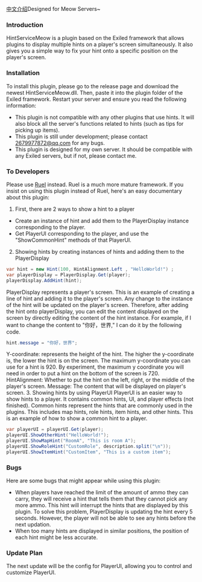 [中文介绍](https://github.com/MeowServer/HintServiceMeow/blob/main/README_zh.md)Designed for Meow Servers~
### Introduction
HintServiceMeow is a plugin based on the Exiled framework that allows plugins to display multiple hints on a player's screen simultaneously. It also gives you a simple way to fix your hint onto a specific position on the player's screen.

### Installation
To install this plugin, please go to the release page and download the newest HintServiceMeow.dll. Then, paste it into the plugin folder of the Exiled framework. Restart your server and ensure you read the following information:
- This plugin is not compatible with any other plugins that use hints. It will also block all the server's functions related to hints (such as tips for picking up items).
- This plugin is still under development; please contact 2679977872@qq.com for any bugs.
- This plugin is designed for my own server. It should be compatible with any Exiled servers, but if not, please contact me.

### To Developers
Please use [RueI](https://github.com/Ruemena/RueI) instead. RueI is a much more mature framework.
If you insist on using this plugin instead of RueI, here's an easy documentary about this plugin:
1. First, there are 2 ways to show a hint to a player
- Create an instance of hint and add them to the PlayerDisplay instance corresponding to the player.
- Get PlayerUI corresponding to the player, and use the "ShowCommonHint" methods of that PlayerUI.
2. Showing hints by creating instances of hints and adding them to the PlayerDisplay
```csharp
var hint = new Hint(100, HintAlignment.Left , "HelloWorld!") ;
var playerDisplay = PlayerDisplay.Get(player);
playerDisplay.AddHint(hint);
 ```
PlayerDisplay represents a player's screen. This is an example of creating a line of hint and adding it to the player's screen. Any change to the instance of the hint will be updated on the player's screen. Therefore, after adding the hint onto playerDisplay, you can edit the content displayed on the screen by directly editing the content of the hint instance. For example, if I want to change the content to "你好，世界," I can do it by the following code.
```csharp
hint.message = "你好，世界";
```
Y-coordinate: represents the height of the hint. The higher the y-coordinate is, the lower the hint is on the screen. The maximum y-coordinate you can use for a hint is 920. By experiment, the maximum y coordinate you will need in order to put a hint on the bottom of the screen is 720.
HintAlignment: Whether to put the hint on the left, right, or the middle of the player's screen.
Message: The content that will be displayed on player's screen.
3. Showing hints by using PlayerUI
PlayerUI is an easier way to show hints to a player. It contains common hints, UI, and player effects (not finished). Common hints represent the hints that are commonly used in the plugins. This includes map hints, role hints, item hints, and other hints. This is an example of how to show a common hint to a player.
```csharp
var playerUI = playerUI.Get(player);
playerUI.ShowOtherHint("HelloWorld!");
playerUI.ShowMapHint("RoomA", "This is room A");
playerUI.ShowRoleHint("CustomRole", description.split("\n"));
playerUI.ShowItemHint("CustomItem", "This is a custom item");
```
### Bugs
Here are some bugs that might appear while using this plugin:
- When players have reached the limit of the amount of ammo they can carry, they will receive a hint that tells them that they cannot pick any more ammo. This hint will interrupt the hints that are displayed by this plugin. To solve this problem, PlayerDisplay is updating the hint every 5 seconds. However, the player will not be able to see any hints before the next updation.
- When too many hints are displayed in similar positions, the position of each hint might be less accurate.
### Update Plan
The next update will be the config for PlayerUI, allowing you to control and customize PlayerUI.
